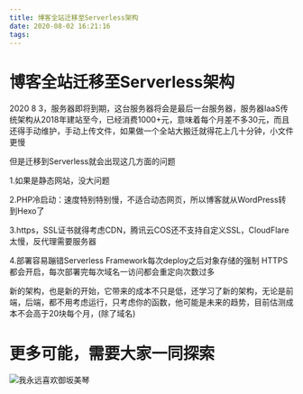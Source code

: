 ```yaml
---
title: 博客全站迁移至Serverless架构
date: 2020-08-02 16:21:16
tags:
---
```

# 博客全站迁移至Serverless架构

2020 8 3，服务器即将到期，这台服务器将会是最后一台服务器，服务器IaaS传统架构从2018年建站至今，已经消费1000+元，意味着每个月差不多30元，而且还得手动维护，手动上传文件，如果做一个全站大搬迁就得花上几十分钟，小文件更慢

但是迁移到Serverless就会出现这几方面的问题

1.如果是静态网站，没大问题

2.PHP冷启动：速度特别特别慢，不适合动态网页，所以博客就从WordPress转到Hexo了

3.https，SSL证书就得考虑CDN，腾讯云COS还不支持自定义SSL，CloudFlare太慢，反代理需要服务器

4.部署容易蹦错Serverless Framework每次deploy之后对象存储的强制 HTTPS都会开启，每次部署完每次域名一访问都会重定向次数过多

新的架构，也是新的开始，它带来的成本不只是低，还学习了新的架构，无论是前端，后端，都不用考虑运行，只考虑你的函数，他可能是未来的趋势，目前估测成本不会高于20块每个月，(除了域名)

# 更多可能，需要大家一同探索

![我永远喜欢御坂美琴](https://sword-1257609559.cos.ap-hongkong.myqcloud.com/SFServerless.jpg)